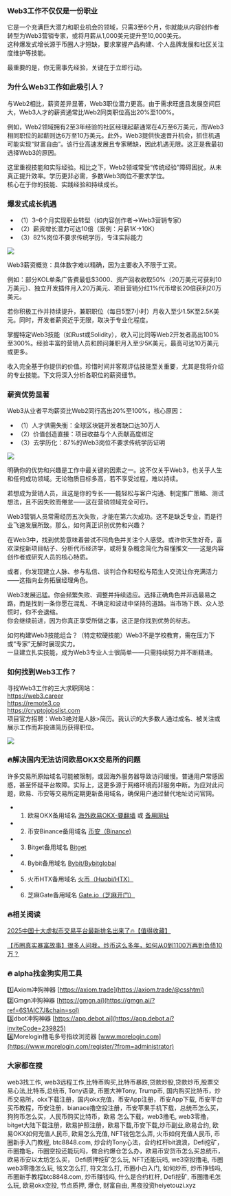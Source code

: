 ### Web3工作不仅仅是一份职业  
它是一个充满巨大潜力和职业机会的领域，只需3至6个月，你就能从内容创作者转型为Web3营销专家，或将月薪从1,000美元提升至10,000美元。  
这种爆发式增长源于币圈人才短缺，要求掌握产品构建、个人品牌发展和社区关注度维护等技能。  

最重要的是，你无需事先经验，关键在于立即行动。  

### 为什么Web3工作如此吸引人？  
与Web2相比，薪资差异显著，Web3职位潜力更高。由于需求旺盛且发展空间巨大，Web3人才的薪资通常比Web2同类职位高出20%至100%。  

例如，Web2领域拥有2至3年经验的社区经理起薪通常在4万至6万美元，而Web3相同职位的起薪则达6万至10万美元。此外，Web3提供快速晋升机会，抓住机遇可能实现“财富自由”。该行业高速发展且专家稀缺，因此机遇无限。这正是我最初选择Web3的原因。  

这里重视技能和实际经验。相比之下，Web2领域常受“传统经验”障碍困扰，从未真正提升效率。学历更非必需，多数Web3岗位不要求学位。  
核心在于你的技能、实践经验和持续成长。  

### 爆发式成长机遇  
- （1）3–6个月实现职业转型（如内容创作者→Web3营销专家）  
- （2）薪资增长潜力可达10倍（案例：月薪$1K→$10K）  
- （3）82%岗位不要求传统学历，专注实际能力  

[![](https://307e939.webp.li/20250707174648037.png)](https://btc8848.com/top-10-exchanges)  

Web3薪资概览：具体数字难以精确，因为主要收入不限于工资。  

例如：部分KOL单条广告费最低$3000、资产回收收取50%（20万美元可获利10万美元）、独立开发插件月入20万美元、项目营销分红1%代币增长20倍获利20万美元。  

若你积极工作并持续提升，兼职职位（每日5至7小时）月收入至少1.5K至2.5K美元。同时，开发者薪资近乎无限，取决于专业化程度。  

掌握特定Web3技能（如Rust或Solidity），收入可比同等Web2开发者高出100%至300%。经验丰富的营销人员和顾问兼职月入至少5K美元，最高可达10万美元或更多。  

收入完全基于你提供的价值。珍惜时间并客观评估技能至关重要，尤其是我将介绍的专业技能。下文将深入分析各职位的薪资细节。  

### 薪资优势显著  
Web3从业者平均薪资比Web2同行高出20%至100%，核心原因：  
- （1）人才供需失衡：全球区块链开发者缺口达30万人  
- （2）价值创造直接：项目收益与个人贡献高度绑定  
- （3）去学历化：87%的Web3岗位不要求传统学历证明  

[![](https://307e939.webp.li/20250707174747296.png)](https://btc8848.com/top-10-exchanges)  

明确你的优势和兴趣是工作中最关键的因素之一。这不仅关乎Web3，也关乎人生和任何成功领域。无论物质目标多高，若不享受过程，难以持续。  

若想成为营销人员，且这是你的专长——能轻松与客户沟通、制定推广策略、测试想法，且不因失败而倦怠——这在营销领域完全可行。  

Web3营销人员常需经历五次失败，才能在第六次成功。这不是缺乏专业，而是行业飞速发展所致。那么，如何真正识别优势和兴趣？  

在Web3中，找到优势意味着尝试不同角色并关注个人感受。或许你天生好奇，喜欢深挖新项目帖子、分析代币经济学，或将复杂概念简化为易懂推文——这是内容创作者或研究人员的核心特质。  

或者，你发现建立人脉、参与私信、谈判合作和轻松与陌生人交流让你充满活力——这指向业务拓展经理角色。  

Web3发展迅猛。你会频繁失败、调整并持续适应。选择正确角色并非选最易之路，而是找到一条你愿在混乱、不确定和波动中坚持的道路。当市场下跌、众人恐慌时，你不会退缩。  
你会继续前进，因为你真正享受所做之事，这正是你找到优势的标志。  

如何构建Web3技能组合？（特定软硬技能）Web3不是学校教育，需在压力下或“专家”无解时展现实力。  
一旦建立扎实技能，成为Web3专业人士很简单——只需持续努力并不断精进。  

### 如何找到Web3工作？  
寻找Web3工作的三大求职网站：  
https://web3.career  
https://remote3.co  
https://cryptojobslist.com  
项目官方招聘：Web3绝对是人脉>简历。我认识的大多数人通过成名、被关注或展示工作而非投递简历获得职位。  

[![](https://307e939.webp.li/20250707174907390.png)](https://btc8848.com/top-10-exchanges)  

### 🔥解决国内无法访问欧易OKX交易所的问题  
许多交易所原始域名可能被限制，或因海外服务器导致访问缓慢。普通用户常感困惑，甚至怀疑平台故障。实际上，这更多源于网络环境而非服务中断。为应对此问题，欧易、币安等交易所定期更新备用域名，确保用户通过替代地址访问官网。  

- 1. 欧易OKX备用域名 [海外欧易OKX-要翻墙](https://www.okx.com/join/76527935) 或 [备用网址](https://www.chouyi.kim/zh-hans/join/76527935)  
- 2. 币安Binance备用域名 [币安（Binance)](https://accounts.binance.com/zh-CN/register?ref=36457687)  
- 3. Bitget备用域名 [Bitget](https://www.bitget.com/zh-CN/referral/register?from=referral&clacCode=VRNEYUTR)  
- 4. Bybit备用域名 [Bybit/Bybitglobal](https://www.bybitglobal.com/zh-MY/invite/?ref=VMKORMM)  
- 5. 火币HTX备用域名 [火币（Huobi/HTX）](https://www.htx.com/invite/zh-cn/1f?invite_code=whf45223)  
- 6. 芝麻Gate备用域名 [Gate.io（芝麻开门）](https://www.gate.io/zh/signup?ref_type=103&ref=A1ERAQ)  

### 🔥相关阅读  
[2025中国十大虚拟币交易平台最新排名出来了🔥【值得收藏】](https://btc8848.com/top-10-exchanges/)  

[【币圈真实暴富故事】很多人问我，炒币这么多年，如何从0到1100万再到负债10万？](https://heiyetouzi.xyz/biquanstory001/)  

### 🔥 alpha找金狗实用工具  
1️⃣Axiom冲狗神器 [https://axiom.trade](https://axiom.trade/@csshtml)  
2️⃣Gmgn冲狗神器 [https://gmgn.ai](https://gmgn.ai/?ref=6S1AIC7J&chain=sol)  
3️⃣dbot冲狗神器 [https://app.debot.ai](https://app.debot.ai?inviteCode=239825)  
4️⃣Morelogin撸毛多号指纹浏览器 [www.morelogin.com](https://www.morelogin.com/register/?from=administrator)  

### 大家都在搜  
web3找工作, web3远程工作,比特币购买,比特币暴跌,贷款炒股,贷款炒币,股票交易心法,比特币,总统币, Tony语录, 币圈大神Tony, Trump币, 国内购买比特币，炒币交易所，okx下载注册，国内okx充值，币安App注册，币安App下载, 币安平台买币教程，币安注册，bianace撸空投注册，币安苹果手机下载，总统币怎么买，狗狗币怎么买，人民币购买比特币，欧易 怎么下载，web3撸毛, web3零撸，bitget大陆下载注册，欧易护照注册，欧易下载,币安下载,炒币副业,欧易合约, 欧易OKX如何充值人民币, 欧易怎么充值, NFT钱包怎么弄, 火币如何充值人民币, 币圈新手入门教程, btc8848.com, 炒合约Tony心法，合约杠杆bit浪浪，Defi挖矿，币圈撸毛，币圈空投还能玩吗，做合约爆仓怎么办，欧易币安货币怎么买总统币，欧易币安以太坊怎么买， Defi质押挖矿怎么玩, NFT还能玩吗, we3空投撸毛, 币圈web3零撸怎么玩, 铭文怎么打, 符文怎么打, 币圈小白入门, 如何炒币, 炒币挣钱吗, 币圈新手教程btc8848.com, 炒币赚钱吗, 什么是合约杠杆, Defi挖矿, 币圈撸毛怎么玩, 欧易okx空投, 节点质押, 爆仓, 财富自由, 黑夜投资heiyetouzi.xyz